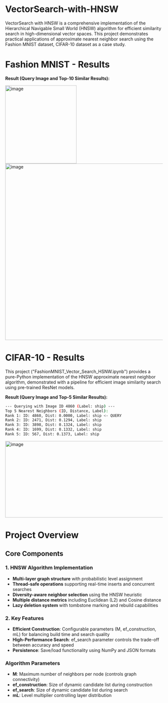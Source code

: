 # VectorSearch-with-HNSW

VectorSearch with HNSW is a comprehensive implementation of the Hierarchical Navigable Small World (HNSW) algorithm for efficient similarity search in high-dimensional vector spaces. This project demonstrates practical applications of approximate nearest neighbor search using the Fashion MNIST dataset, CIFAR-10 dataset as a case study.

# Fashion MNIST - Results

**Result (Query Image and Top-10 Similar Results):**

<img width="228" height="250" alt="image" src="https://github.com/user-attachments/assets/328f5c82-5a51-469d-a423-3a78723f27a9" />

<img width="1189" height="565" alt="image" src="https://github.com/user-attachments/assets/7a85617d-66f5-4a1d-9ea0-711a6535e5c1" />


# CIFAR-10 - Results

This project ("FashionMNIST_Vector_Search_HSNW.ipynb") provides a pure-Python implementation of the HNSW approximate nearest neighbor algorithm, demonstrated with a pipeline for efficient image similarity search using pre-trained ResNet models.

**Result (Query Image and Top-5 Similar Results):**

```bash
--- Querying with Image ID 4860 (Label: ship) ---
Top 5 Nearest Neighbors (ID, Distance, Label):
Rank 1: ID: 4860, Dist: 0.0000, Label: ship <- QUERY
Rank 2: ID: 2471, Dist: 0.1294, Label: ship 
Rank 3: ID: 3898, Dist: 0.1324, Label: ship 
Rank 4: ID: 1699, Dist: 0.1332, Label: ship 
Rank 5: ID: 567, Dist: 0.1373, Label: ship
```

<img width="1189" height="245" alt="image" src="https://github.com/user-attachments/assets/941163ea-36b3-4c6b-8d0a-60c426078a86" />

# Project Overview

## Core Components

### 1. **HNSW Algorithm Implementation**
- **Multi-layer graph structure** with probabilistic level assignment
- **Thread-safe operations** supporting real-time inserts and concurrent searches
- **Diversity-aware neighbor selection** using the HNSW heuristic
- **Multiple distance metrics** including Euclidean (L2) and Cosine distance
- **Lazy deletion system** with tombstone marking and rebuild capabilities

### 2. **Key Features**
- **Efficient Construction**: Configurable parameters (M, ef_construction, mL) for balancing build time and search quality
- **High-Performance Search**: ef_search parameter controls the trade-off between accuracy and speed
- **Persistence**: Save/load functionality using NumPy and JSON formats

### Algorithm Parameters
- **M**: Maximum number of neighbors per node (controls graph connectivity)
- **ef_construction**: Size of dynamic candidate list during construction
- **ef_search**: Size of dynamic candidate list during search
- **mL**: Level multiplier controlling layer distribution




